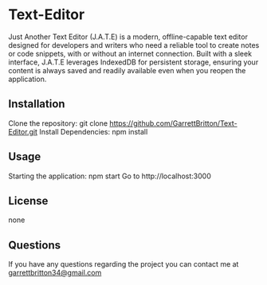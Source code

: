 # Text-Editor

Just Another Text Editor (J.A.T.E) is a modern, offline-capable text editor designed for developers and writers who need a reliable tool to create notes or code snippets, with or without an internet connection. Built with a sleek interface, J.A.T.E leverages IndexedDB for persistent storage, ensuring your content is always saved and readily available even when you reopen the application.

## Installation
Clone the repository: git clone https://github.com/GarrettBritton/Text-Editor.git
Install Dependencies: npm install 

## Usage 
Starting the application: npm start
Go to http://localhost:3000

## License 
none 

## Questions 
If you have any questions regarding the project you can contact me at garrettbritton34@gmail.com

